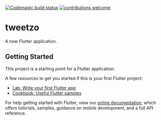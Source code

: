 [![Codemagic build status](https://api.codemagic.io/apps/5d368a1764adf3000d11b5ce/5d368a1764adf3000d11b5cd/status_badge.svg)](https://codemagic.io/apps/5d368a1764adf3000d11b5ce/5d368a1764adf3000d11b5cd/latest_build)
[![contributions welcome](https://img.shields.io/badge/contributions-welcome-brightgreen.svg?style=flat)](https://github.com/dwyl/esta/issues)
# tweetzo

A new Flutter application.

## Getting Started

This project is a starting point for a Flutter application.

A few resources to get you started if this is your first Flutter project:

- [Lab: Write your first Flutter app](https://flutter.dev/docs/get-started/codelab)
- [Cookbook: Useful Flutter samples](https://flutter.dev/docs/cookbook)

For help getting started with Flutter, view our 
[online documentation](https://flutter.dev/docs), which offers tutorials, 
samples, guidance on mobile development, and a full API reference.
